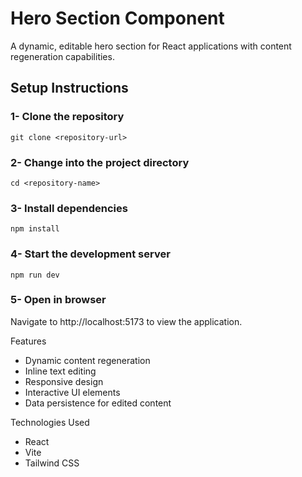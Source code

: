 # Hero Section Component

A dynamic, editable hero section for React applications with content regeneration capabilities.

## Setup Instructions


### 1- Clone the repository

`git clone <repository-url>`

### 2- Change into the project directory

`cd <repository-name>`

### 3- Install dependencies

`npm install`

### 4- Start the development server

`npm run dev`

### 5- Open in browser

Navigate to http://localhost:5173 to view the application.

Features


* Dynamic content regeneration
* Inline text editing
* Responsive design
* Interactive UI elements
* Data persistence for edited content

Technologies Used


* React
* Vite
* Tailwind CSS
